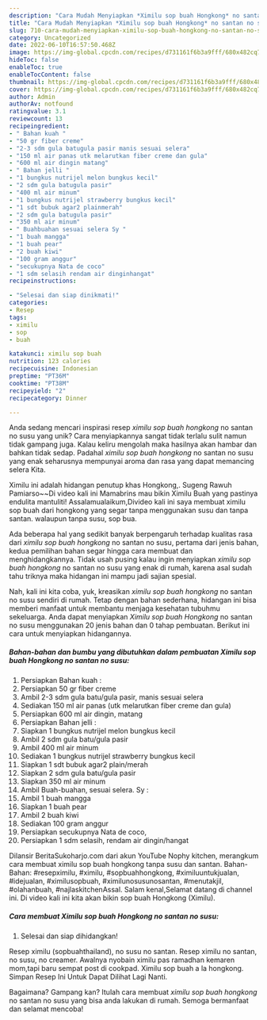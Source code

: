 ```yaml
---
description: "Cara Mudah Menyiapkan *Ximilu sop buah Hongkong* no santan no susu yang Mantap"
title: "Cara Mudah Menyiapkan *Ximilu sop buah Hongkong* no santan no susu yang Mantap"
slug: 710-cara-mudah-menyiapkan-ximilu-sop-buah-hongkong-no-santan-no-susu-yang-mantap
category: Uncategorized
date: 2022-06-10T16:57:50.468Z
image: https://img-global.cpcdn.com/recipes/d731161f6b3a9fff/680x482cq70/ximilu-sop-buah-hongkong-no-santan-no-susu-foto-resep-utama.jpg
hideToc: false
enableToc: true
enableTocContent: false
thumbnail: https://img-global.cpcdn.com/recipes/d731161f6b3a9fff/680x482cq70/ximilu-sop-buah-hongkong-no-santan-no-susu-foto-resep-utama.jpg
cover: https://img-global.cpcdn.com/recipes/d731161f6b3a9fff/680x482cq70/ximilu-sop-buah-hongkong-no-santan-no-susu-foto-resep-utama.jpg
author: Admin
authorAv: notfound
ratingvalue: 3.1
reviewcount: 13
recipeingredient:
- " Bahan kuah "
- "50 gr fiber creme"
- "2-3 sdm gula batugula pasir manis sesuai selera"
- "150 ml air panas utk melarutkan fiber creme dan gula"
- "600 ml air dingin matang"
- " Bahan jelli "
- "1 bungkus nutrijel melon bungkus kecil"
- "2 sdm gula batugula pasir"
- "400 ml air minum"
- "1 bungkus nutrijel strawberry bungkus kecil"
- "1 sdt bubuk agar2 plainmerah"
- "2 sdm gula batugula pasir"
- "350 ml air minum"
- " Buahbuahan sesuai selera Sy "
- "1 buah mangga"
- "1 buah pear"
- "2 buah kiwi"
- "100 gram anggur"
- "secukupnya Nata de coco"
- "1 sdm selasih rendam air dinginhangat"
recipeinstructions:

- "Selesai dan siap dinikmati!"
categories:
- Resep
tags:
- ximilu
- sop
- buah

katakunci: ximilu sop buah 
nutrition: 123 calories
recipecuisine: Indonesian
preptime: "PT36M"
cooktime: "PT38M"
recipeyield: "2"
recipecategory: Dinner

---
```





Anda sedang mencari inspirasi resep *ximilu sop buah hongkong* no santan no susu yang unik? Cara menyiapkannya sangat tidak terlalu sulit namun tidak gampang juga. Kalau keliru mengolah maka hasilnya akan hambar dan bahkan tidak sedap. Padahal *ximilu sop buah hongkong* no santan no susu yang enak seharusnya mempunyai aroma dan rasa yang dapat memancing selera Kita.





Ximilu ini adalah hidangan penutup khas Hongkong,. Sugeng Rawuh Pamiarso~~Di video kali ini Mamabrins mau bikin Ximilu Buah yang pastinya endulita mantuliti! Assalamualaikum,Divideo kali ini saya membuat ximilu sop buah dari hongkong yang segar tanpa menggunakan susu dan tanpa santan. walaupun tanpa susu, sop bua.

Ada beberapa hal yang sedikit banyak berpengaruh terhadap kualitas rasa dari *ximilu sop buah hongkong* no santan no susu, pertama dari jenis bahan, kedua pemilihan bahan segar hingga cara membuat dan menghidangkannya. Tidak usah pusing kalau ingin menyiapkan *ximilu sop buah hongkong* no santan no susu yang enak di rumah, karena asal sudah tahu triknya maka hidangan ini mampu jadi sajian spesial.






Nah, kali ini kita coba, yuk, kreasikan *ximilu sop buah hongkong* no santan no susu sendiri di rumah. Tetap dengan bahan sederhana, hidangan ini bisa memberi manfaat untuk membantu menjaga kesehatan tubuhmu sekeluarga. Anda dapat menyiapkan *Ximilu sop buah Hongkong* no santan no susu menggunakan 20 jenis bahan dan 0 tahap pembuatan. Berikut ini cara untuk menyiapkan hidangannya.

<!--inarticleads1-->

##### Bahan-bahan dan bumbu yang dibutuhkan dalam pembuatan *Ximilu sop buah Hongkong* no santan no susu:

1. Persiapkan  Bahan kuah :
1. Persiapkan 50 gr fiber creme
1. Ambil 2-3 sdm gula batu/gula pasir, manis sesuai selera
1. Sediakan 150 ml air panas (utk melarutkan fiber creme dan gula)
1. Persiapkan 600 ml air dingin, matang
1. Persiapkan  Bahan jelli :
1. Siapkan 1 bungkus nutrijel melon bungkus kecil
1. Ambil 2 sdm gula batu/gula pasir
1. Ambil 400 ml air minum
1. Sediakan 1 bungkus nutrijel strawberry bungkus kecil
1. Siapkan 1 sdt bubuk agar2 plain/merah
1. Siapkan 2 sdm gula batu/gula pasir
1. Siapkan 350 ml air minum
1. Ambil  Buah-buahan, sesuai selera. Sy :
1. Ambil 1 buah mangga
1. Siapkan 1 buah pear
1. Ambil 2 buah kiwi
1. Sediakan 100 gram anggur
1. Persiapkan secukupnya Nata de coco,
1. Persiapkan 1 sdm selasih, rendam air dingin/hangat


Dilansir BeritaSukoharjo.com dari akun YouTube Nophy kitchen, merangkum cara membuat ximilu sop buah hongkong tanpa susu dan santan. Bahan-Bahan: #resepximilu, #ximilu, #sopbuahhongkong, #ximiluuntukjualan, #idejualan, #ximilusopbuah, #ximilunosusunosantan, #menutakjil, #olahanbuah, #najlaskitchenAssal. Salam kenal,Selamat datang di channel ini. Di video kali ini kita akan bikin sop buah Hongkong (Ximilu). 

<!--inarticleads2-->

##### Cara membuat *Ximilu sop buah Hongkong* no santan no susu:


1. Selesai dan siap dihidangkan!

Resep ximilu (sopbuahthailand), no susu no santan. Resep ximilu no santan, no susu, no creamer. Awalnya nyobain ximilu pas ramadhan kemaren mom,tapi baru sempat post di cookpad. Ximilu sop buah a la hongkong. Simpan Resep Ini Untuk Dapat Dilihat Lagi Nanti. 

Bagaimana? Gampang kan? Itulah cara membuat *ximilu sop buah hongkong* no santan no susu yang bisa anda lakukan di rumah. Semoga bermanfaat dan selamat mencoba!
